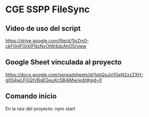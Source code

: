 # CGE SSPP FileSync

## Video de uso del script
https://drive.google.com/file/d/1lxZm0-ckF0nlFGtXlFNzNyOtW4dzAhO5/view

## Google Sheet vinculada al proyecto
https://docs.google.com/spreadsheets/d/1pbQsJxi1GeN2zzZXH-g0S4wLFGQtVBqEGeuXcSB4iMw/edit#gid=0

## Comando inicio 
En la raíz del proyecto: npm start
